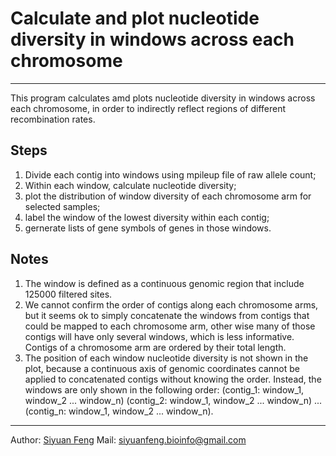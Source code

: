 # Calculate and plot nucleotide diversity in windows across each chromosome

----
This program calculates amd plots nucleotide diversity in windows across each chromosome, in order to indirectly reflect regions of different recombination rates.

## Steps
1. Divide each contig into windows using mpileup file of raw allele count;
2. Within each window, calculate nucleotide diversity;
3. plot the distribution of window diversity of each chromosome arm for selected samples;
4. label the window of the lowest diversity within each contig;
5. gernerate lists of gene symbols of genes in those windows.

## Notes
1. The window is defined as a continuous genomic region that include 125000 filtered sites.
2. We cannot confirm the order of contigs along each chromosome arms, but it seems ok to simply concatenate the windows from contigs that could be mapped to each chromosome arm, other wise many of those contigs will have only several windows, which is less informative. Contigs of a chromosome arm are ordered by their total length.
3. The position of each window nucleotide diversity is not shown in the plot, because a continuous axis of genomic coordinates cannot be applied to concatenated contigs without knowing the order. Instead, the windows are only shown in the following order: (contig_1: window_1, window_2 ... window_n) (contig_2: window_1, window_2 ... window_n) ... (contig_n: window_1, window_2 ... window_n). 

----
Author: [Siyuan Feng](https://scholar.google.com/citations?user=REHFXSsAAAAJ&hl)
Mail: siyuanfeng.bioinfo@gmail.com
